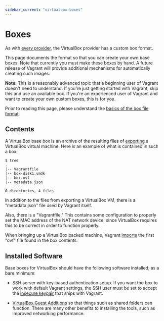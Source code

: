 ```yaml
---
sidebar_current: "virtualbox-boxes"
---
```


# Boxes

As with [every provider](/v2/providers/basic_usage.html), the VirtualBox
provider has a custom box format.

This page documents the format so that you can create your own base
boxes. Note that currently you must make these boxes by hand. A future
release of Vagrant will provide additional mechanisms for automatically
creating such images.

<div class="alert alert-info">
	<p>
		<strong>Note:</strong> This is a reasonably advanced topic that
		a beginning user of Vagrant doesn't need to understand. If you're
		just getting started with Vagrant, skip this and use an available
		box. If you're an experienced user of Vagrant and want to create
		your own custom boxes, this is for you.
	</p>
</div>

Prior to reading this page, please understand the
[basics of the box file format](/v2/boxes/format.html).

## Contents

A VirtualBox base box is an archive of the resulting files of
[exporting](http://www.virtualbox.org/manual/ch08.html#vboxmanage-export)
a VirtualBox virtual machine. Here is an example of what is contained
in such a box:

```
$ tree
.
|-- Vagrantfile
|-- box-disk1.vmdk
|-- box.ovf
|-- metadata.json

0 directories, 4 files
```

In addition to the files from exporting a VirtualBox VM, there is
a "metadata.json" file used by Vagrant itself.

Also, there is a "Vagrantfile." This contains some configuration to
properly set the MAC address of the NAT network device, since VirtualBox
requires this to be correct in order to function properly.

When bringing up a VirtualBox backed machine, Vagrant
[imports](http://www.virtualbox.org/manual/ch08.html#vboxmanage-import)
the first "ovf" file found in the box contents.

## Installed Software

Base boxes for VirtualBox should have the following software installed, as
a bare minimum:

* SSH server with key-based authentication setup. If you want the box to
  work with default Vagrant settings, the SSH user must be set to accept
  the [insecure keypair](https://github.com/mitchellh/vagrant/blob/master/keys/vagrant.pub)
  that ships with Vagrant.

* [VirtualBox Guest Additions](http://www.virtualbox.org/manual/ch04.html) so that things such as shared
  folders can function. There are many other benefits to installing the tools,
  such as improved networking performance.

